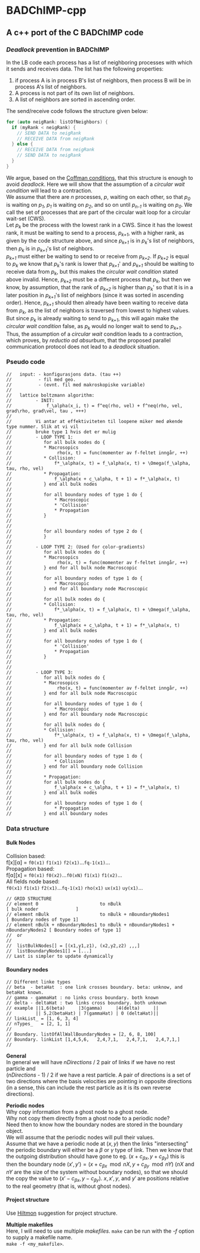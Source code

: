 # BADChIMP-cpp
## A c++ port of the C BADChIMP code

### *Deadlock* prevention in BADChIMP
In the LB code each process has a list of neighboring processes with which it
sends and receives data. The list has the following properties:
1) if process A is in process B's list of neighbors, then process B will be in
process A's list of neighbors.
2) A process is not part of its own list of neighbors.
3) A list of neighbors are sorted in ascending order.  

The send/receive code follows the structure given below:
```cpp
for (auto neigRank: listOfNeighbors) {
  if (myRank < neigRank) {
    // SEND DATA to neigRank
    // RECEIVE DATA from neigRank
  } else {
    // RECEIVE DATA from neigRank
    // SEND DATA to neigRank
  }
}
```
We argue, based  on the
[Coffman conditions](https://en.m.wikipedia.org/wiki/Deadlock),
that this structure is enough to avoid *deadlock*. Here we will show that the
assumption of a *circular wait condition* will lead to a contraction.  
We assume that there are *n* processes, *p*, waiting on each other, so that
*p<sub>0</sub>* is waiting on *p<sub>1</sub>*, *p<sub>1</sub>* is waiting on *p<sub>2</sub>*, and so on until *p<sub>n-1</sub>*
is waiting on *p<sub>0</sub>*. We call the set of processes that are part of the circular
wait loop for a circular wait-set (CWS).  
Let *p<sub>k</sub>* be the process with the lowest rank in a CWS. Since it has the lowest
rank, it must be waiting to send to a process, *p<sub>k+1</sub>*, with a higher rank, as
given by the code structure above, and since *p<sub>k+1</sub>* is in *p<sub>k</sub>*'s list of
neighbors, then *p<sub>k</sub>* is in *p<sub>k+1</sub>*'s list of neighbors.  
*p<sub>k+1</sub>* must either be waiting to send to or receive from *p<sub>k+2</sub>*. If
*p<sub>k+2</sub>* is equal to *p<sub>k</sub>* we know that *p<sub>k</sub>*'s rank is lower that *p<sub>k+1</sub>*'
and *p<sub>k+1</sub>* should be waiting to receive data from *p<sub>k</sub>*, but this makes the
*circular wait condition* stated above invalid. Hence, *p<sub>k+2</sub>* must be a
different process that *p<sub>k</sub>*, but then we know, by assumption, that the rank of
*p<sub>k+2</sub>* is higher than *p<sub>k</sub>*' so that it is in a later position in *p<sub>k+1</sub>*'s
list of neighbors (since it was sorted in ascending order). Hence, *p<sub>k+1</sub>*
should then already have been waiting to receive data from *p<sub>k</sub>*, as the list of
neighbors is traversed from lowest to highest values. But since *p<sub>k</sub>* is already
waiting to send to *p<sub>k+1</sub>*, this will again make the *circular wait condition*
false, as *p<sub>k</sub>* would no longer wait to send to *p<sub>k+1</sub>*.  
Thus, the assumption of a *circular wait* condition leads to a contraction,
which proves, by *reductio ad absurbum*, that the proposed parallel
communication protocol does not lead to a *deadlock* situation.


### Pseudo code

```
//   input: - konfigurasjons data. (tau ++)
//          - fil med geo.
//          - (evnt. fil med makroskopiske variable)
//
//   lattice boltzmann algorithm:
//         - INIT:
//             f_\alpha(x_i, t) = f^eq(rho, vel) + f^neq(rho, vel, grad\rho, grad\vel, tau , +++)
//
//         Vi antar at effektiviteten til loopene miker med økende type nummer. Slik at vi vil
//         bruke type 1 hvis det er mulig
//         - LOOP TYPE 1:
//            for all bulk nodes do {
//            * Macrosopics
//                 rho(x, t) = func(momenter av f-feltet inngår, ++)
//            * Collision:
//                f*_\alpha(x, t) = f_\alpha(x, t) + \Omega(f_\alpha, tau, rho, vel)
//            * Propagation:
//                f_\alpha(x + c_\alpha, t + 1) = f*_\alpha(x, t)
//            } end all bulk nodes
//
//            for all boundary nodes of type 1 do {
//                * Macroscopic
//                * 'Collision'
//                * Propagation
//            }
//
//
//            for all boundary nodes of type 2 do {
//            }
//
//         - LOOP TYPE 2: (Used for color-gradients)
//            for all bulk nodes do {
//            * Macrosopics
//                 rho(x, t) = func(momenter av f-feltet inngår, ++)
//            } end for all bulk node Macroscopic
//
//            for all boundary nodes of type 1 do {
//                * Macroscopic
//            } end for all boundary node Macroscopic
//
//            for all bulk nodes do {
//            * Collision:
//                f*_\alpha(x, t) = f_\alpha(x, t) + \Omega(f_\alpha, tau, rho, vel)
//            * Propagation:
//                f_\alpha(x + c_\alpha, t + 1) = f*_\alpha(x, t)
//            } end all bulk nodes
//
//            for all boundary nodes of type 1 do {
//                * 'Collision'
//                * Propagation
//            }
//
//
//         - LOOP TYPE 3:
//            for all bulk nodes do {
//            * Macrosopics
//                 rho(x, t) = func(momenter av f-feltet inngår, ++)
//            } end for all bulk node Macroscopic
//
//            for all boundary nodes of type 1 do {
//                * Macroscopic
//            } end for all boundary node Macroscopic
//
//            for all bulk nodes do {
//            * Collision:
//                f*_\alpha(x, t) = f_\alpha(x, t) + \Omega(f_\alpha, tau, rho, vel)
//            } end for all bulk node Collision
//
//            for all boundary nodes of type 1 do {
//                * Collision
//            } end for all boundary node Collision
//
//            * Propagation:
//            for all bulk nodes do {
//                f_\alpha(x + c_\alpha, t + 1) = f*_\alpha(x, t)
//            } end all bulk nodes
//
//            for all boundary nodes of type 1 do {
//                * Propagation
//            } end all boundary nodes
```

### Data structure
#### Bulk Nodes
Collision based:  
f[x][&alpha;] = `f0(x1)` `f1(x1)` `f2(x1)`...`fq-1(x1)`...  
Propagation based:  
f[&alpha;][x] = `f0(x1)` `f0(x2)`...`f0(xN)` `f1(x1)` `f1(x2)`...  
All fields node based:  
`f0(x1)` `f1(x1)` `f2(x1)`...`fq-1(x1)` `rho(x1)` `ux(x1)` `uy(x1)`...

```
// GRID STRUCTURE
// element 0                       to nBulk                                     [ bulk noder              ]
// element nBulk                   to nBulk + nBoundaryNodes1                   [ Boundary nodes of type 1]
// element nBulk + nBoundaryNodes1 to nBulk + nBoundaryNodes1 + nBoundaryNodes2 [ Boundary nodes of type 1]
//  or
//
//  listBulkNodes[] = [(x1,y1,z1), (x2,y2,z2) ,,,]
//  listBoundaryNodes1[] = [...]
// Last is simpler to update dynamically
```


#### Boundary nodes
```
// Different linke types
// beta  - betaHat  : one link crosses boundary. beta: unknow, and betaHat known.
// gamma - gammaHat : no links cross boundary. both known
// delta - deltaHat : two links cross boundary. both unknown
// example ||1,6(beta)     |3(gamma)     |4(delta)     ||
//         || 5,2(betaHat) | 7(gammaHat) | 0 (deltaHat)||
// linkList_ = [1, 6, 3, 4]
// nTypes_   = [2, 1, 1]
//
// Boundary. listOfAllWallBoundaryNodes = [2, 6, 8, 100]
// Boundary. linkList [1,4,5,6,   2,4,7,1,   2,4,7,1,   2,4,7,1,]
//
```  
**General**  
In general we will have *nDirections* / 2 pair of links if we have no rest particle and  
(*nDirections* - 1) / 2 if we have a rest particle.
A pair of directions is a set of two directions where the basis velocities are pointing in opposite directions (in a sense, this can include the rest particle as it is its own reverse directions).  

**Periodic nodes**  
Why copy information from a ghost node to a ghost node.  
Why not copy them directly from a ghost node to a periodic node?  
Need then to know how the boundary nodes are stored in the boundary object.  
We will assume that the periodic nodes will pull their values.  
Assume that we have a periodic node at $(x, y)$ then the links "intersecting" the periodic boundary will either be a $\beta$ or $\gamma$ type of link. Then we know that the outgoing distribution should have gone to eg. $(x + c_{\beta x}, y + c_{\beta y})$ this is then the boundary node $(x', y') = (x + c_{\beta x} \mod nX, y + c_{\beta y} \mod nY)$ (*nX* and *nY* are the size of the system without boundary nodes), so that we should the copy the value to $(x' - c_{\beta x}, y -  c_{\beta y})$.  $x, x', y$, and $y'$ are positions relative to the real geometry (that is, without ghost nodes).

#### Project structure
Use [Hiltmon](https://hiltmon.com/blog/2013/07/03/a-simple-c-plus-plus-project-structure/) suggestion for project structure.

**Multiple makefiles**  
Here, I will need to use multiple *makefiles*. `make` can be run with the *-f* option to supply a makefile name.  
`make -f <my_makefile>`.
